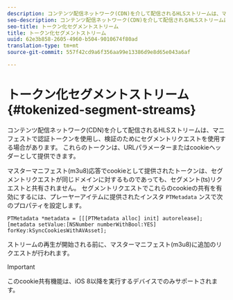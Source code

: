 ```yaml
---
description: コンテンツ配信ネットワーク(CDN)を介して配信されるHLSストリームは、マニフェストで認証トークンを使用し、検証のためにセグメントリクエストを使用する場合があります。 これらのトークンは、URLパラメーターまたはcookieヘッダーとして提供できます。
seo-description: コンテンツ配信ネットワーク(CDN)を介して配信されるHLSストリームは、マニフェストで認証トークンを使用し、検証のためにセグメントリクエストを使用する場合があります。 これらのトークンは、URLパラメーターまたはcookieヘッダーとして提供できます。
seo-title: トークン化セグメントストリーム
title: トークン化セグメントストリーム
uuid: 62e3b858-2605-4960-b504-9010674f80ad
translation-type: tm+mt
source-git-commit: 557f42cd9a6f356aa99e13386d9e8d65e043a6af

---
```



# トークン化セグメントストリーム {#tokenized-segment-streams}

コンテンツ配信ネットワーク(CDN)を介して配信されるHLSストリームは、マニフェストで認証トークンを使用し、検証のためにセグメントリクエストを使用する場合があります。 これらのトークンは、URLパラメーターまたはcookieヘッダーとして提供できます。

マスターマニフェスト(m3u8)応答でcookieとして提供されたトークンは、セグメントリクエストが同じドメインに対するものであっても、セグメント(ts)リクエストと共有されません。 セグメントリクエストでこれらのcookieの共有を有効にするには、プレーヤーアイテムに提供されたインスタ `PTMetadata` ンスで次のプロパティを設定します。

```
PTMetadata *metadata = [[[PTMetadata alloc] init] autorelease]; 
[metadata setValue:[NSNumber numberWithBool:YES] forKey:kSyncCookiesWithAVAsset]; 
```

ストリームの再生が開始される前に、マスターマニフェスト(m3u8)に追加のリクエストが行われます。

>[!IMPORTANT]
>
>このcookie共有機能は、iOS 8以降を実行するデバイスでのみサポートされます。

